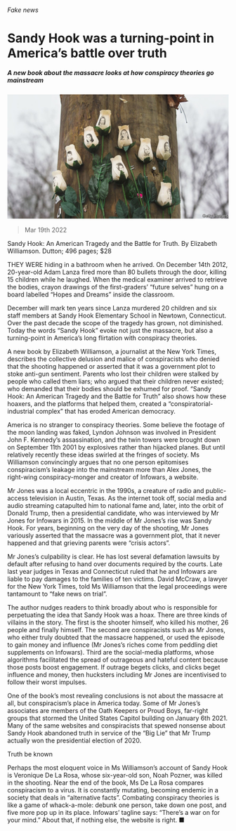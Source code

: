 ###### Fake news

# Sandy Hook was a turning-point in America’s battle over truth 

##### A new book about the massacre looks at how conspiracy theories go mainstream 

![image](images/20220319_CUP004_1.jpg) 

> Mar 19th 2022 

Sandy Hook: An American Tragedy and the Battle for Truth. By Elizabeth Williamson. Dutton; 496 pages; $28

THEY WERE hiding in a bathroom when he arrived. On December 14th 2012, 20-year-old Adam Lanza fired more than 80 bullets through the door, killing 15 children while he laughed. When the medical examiner arrived to retrieve the bodies, crayon drawings of the first-graders’ “future selves” hung on a board labelled “Hopes and Dreams” inside the classroom.


December will mark ten years since Lanza murdered 20 children and six staff members at Sandy Hook Elementary School in Newtown, Connecticut. Over the past decade the scope of the tragedy has grown, not diminished. Today the words “Sandy Hook” evoke not just the massacre, but also a turning-point in America’s long flirtation with conspiracy theories.

A new book by Elizabeth Williamson, a journalist at the New York Times, describes the collective delusion and malice of conspiracists who denied that the shooting happened or asserted that it was a government plot to stoke anti-gun sentiment. Parents who lost their children were stalked by people who called them liars; who argued that their children never existed; who demanded that their bodies should be exhumed for proof. “Sandy Hook: An American Tragedy and the Battle for Truth” also shows how these hoaxers, and the platforms that helped them, created a “conspiratorial-industrial complex” that has eroded American democracy.

America is no stranger to conspiracy theories. Some believe the footage of the moon landing was faked, Lyndon Johnson was involved in President John F. Kennedy’s assassination, and the twin towers were brought down on September 11th 2001 by explosives rather than hijacked planes. But until relatively recently these ideas swirled at the fringes of society. Ms Williamson convincingly argues that no one person epitomises conspiracism’s leakage into the mainstream more than Alex Jones, the right-wing conspiracy-monger and creator of Infowars, a website.

Mr Jones was a local eccentric in the 1990s, a creature of radio and public-access television in Austin, Texas. As the internet took off, social media and audio streaming catapulted him to national fame and, later, into the orbit of Donald Trump, then a presidential candidate, who was interviewed by Mr Jones for Infowars in 2015. In the middle of Mr Jones’s rise was Sandy Hook. For years, beginning on the very day of the shooting, Mr Jones variously asserted that the massacre was a government plot, that it never happened and that grieving parents were “crisis actors”.

Mr Jones’s culpability is clear. He has lost several defamation lawsuits by default after refusing to hand over documents required by the courts. Late last year judges in Texas and Connecticut ruled that he and Infowars are liable to pay damages to the families of ten victims. David McCraw, a lawyer for the New York Times, told Ms Williamson that the legal proceedings were tantamount to “fake news on trial”.

The author nudges readers to think broadly about who is responsible for perpetuating the idea that Sandy Hook was a hoax. There are three kinds of villains in the story. The first is the shooter himself, who killed his mother, 26 people and finally himself. The second are conspiracists such as Mr Jones, who either truly doubted that the massacre happened, or used the episode to gain money and influence (Mr Jones’s riches come from peddling diet supplements on Infowars). Third are the social-media platforms, whose algorithms facilitated the spread of outrageous and hateful content because those posts boost engagement. If outrage begets clicks, and clicks beget influence and money, then hucksters including Mr Jones are incentivised to follow their worst impulses.

One of the book’s most revealing conclusions is not about the massacre at all, but conspiracism’s place in America today. Some of Mr Jones’s associates are members of the Oath Keepers or Proud Boys, far-right groups that stormed the United States Capitol building on January 6th 2021. Many of the same websites and conspiracists that spewed nonsense about Sandy Hook abandoned truth in service of the “Big Lie” that Mr Trump actually won the presidential election of 2020.

Truth be known

Perhaps the most eloquent voice in Ms Williamson’s account of Sandy Hook is Veronique De La Rosa, whose six-year-old son, Noah Pozner, was killed in the shooting. Near the end of the book, Ms De La Rosa compares conspiracism to a virus. It is constantly mutating, becoming endemic in a society that deals in “alternative facts”. Combating conspiracy theories is like a game of whack-a-mole: debunk one person, take down one post, and five more pop up in its place. Infowars’ tagline says: “There’s a war on for your mind.” About that, if nothing else, the website is right. ■

